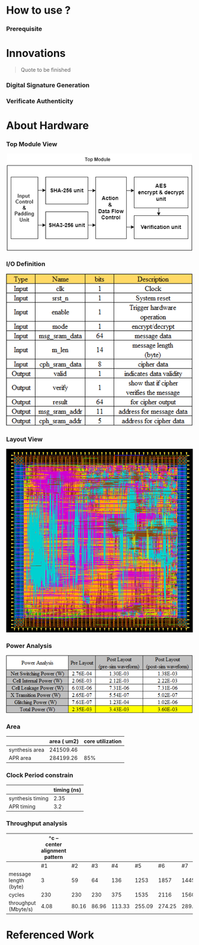 
# How to use ?
### Prerequisite

# Innovations
> Quote to be finished

### Digital Signature Generation

### Verificate Authenticity

# About Hardware
### Top Module View
<p align="center">
  <img src="./img/top_view.png" width="500" title="Top Module View">
</p>


### I/O Definition


<p align="center">
  <img src="./img/io_definition.png" width="600" title="I/O Definition">
</p>

### Layout View


 <p align="center">
  <img src="./img/layout_result.png" width="600" title="Layout Result">
</p>
 
 
### Power Analysis

 <p align="center">
  <img src="./img/power_analysis.png" width="550"  title="Layout Result">
</p>

### Area 
|                | area ( um2) | core utilization |
|----------------|-------------|------------------|
| synthesis area | 241509.46   |                  |
| APR area       | 284199.26   | 85%              |

### Clock Period constrain
|                  | timing (ns) |
|------------------|-------------|
| synthesis timing | 2.35        |
| APR timing       | 3.2         |

### Throughput analysis
|                       | ^c – center alignment pattern |       |       |        |        |        |        |
|-----------------------|---------|-------|-------|--------|--------|--------|--------|
|                       | #1      | #2    | #3    | #4     | #5     | #6     | #7     |
| message length (byte) | 3       | 59    | 64    | 136    | 1253   | 1857   | 14459  |
| cycles                | 230     | 230   | 230   | 375    | 1535   | 2116   | 15600  |
| throughput (Mbyte/s)  | 4.08    | 80.16 | 86.96 | 113.33 | 255.09 | 274.25 | 289.64 |
# Referenced Work


